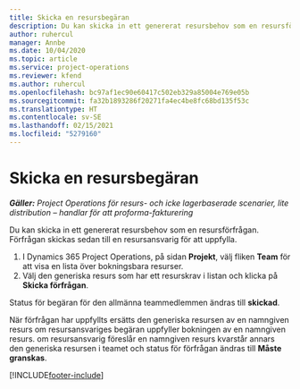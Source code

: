 ```yaml
---
title: Skicka en resursbegäran
description: Du kan skicka in ett genererat resursbehov som en resursförfrågan. Förfrågan skickas sedan till en resursansvarig för att uppfylla.
author: ruhercul
manager: Annbe
ms.date: 10/04/2020
ms.topic: article
ms.service: project-operations
ms.reviewer: kfend
ms.author: ruhercul
ms.openlocfilehash: bc97af1ec90e60417c502eb329a85004e769e05b
ms.sourcegitcommit: fa32b1893286f20271fa4ec4be8fc68bd135f53c
ms.translationtype: HT
ms.contentlocale: sv-SE
ms.lasthandoff: 02/15/2021
ms.locfileid: "5279160"
---
```

# <a name="submit-a-resource-request"></a>Skicka en resursbegäran

_**Gäller:** Project Operations för resurs- och icke lagerbaserade scenarier, lite distribution – handlar för att proforma-fakturering_

Du kan skicka in ett genererat resursbehov som en resursförfrågan. Förfrågan skickas sedan till en resursansvarig för att uppfylla.

1. I Dynamics 365 Project Operations, på sidan **Projekt**, välj fliken **Team** för att visa en lista över bokningsbara resurser. 
2. Välj den generiska resurs som har ett resurskrav i listan och klicka på **Skicka förfrågan**.

Status för begäran för den allmänna teammedlemmen ändras till **skickad**.

När förfrågan har uppfyllts ersätts den generiska resursen av en namngiven resurs om resursansvariges begäran uppfyller bokningen av en namngiven resurs. om resursansvarig föreslår en namngiven resurs kvarstår annars den generiska resursen i teamet och status för förfrågan ändras till **Måste granskas**.


[!INCLUDE[footer-include](../includes/footer-banner.md)]